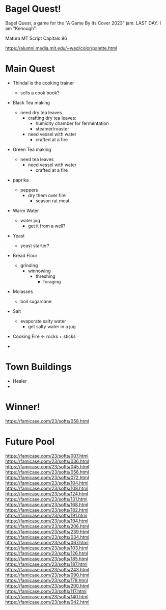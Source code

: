 # Bagel Quest!

Bagel Quest, a game for the "A Game By Its Cover 2023" jam. LAST DAY. I am "Kenough".

Matura MT Script Capitals
96

https://alumni.media.mit.edu/~wad/color/palette.html

# Main Quest

* Thindal is the cooking trainer
    * sells a cook book?
* Black Tea making
    * need dry tea leaves
        * crafting dry tea leaves:
            * humidity chamber for fermentation
            * steamer/roaster
        * need vessel with water
            * crafted at a fire
* Green Tea making
    * need tea leaves
        * need vessel with water
            * crafted at a fire
* paprika
    * peppers
        * dry them over fire
            * season rat meat
* Warm Water
    * water jug
        * get it from a well?
* Yeast
    * yeast starter?
* Bread Flour
    * grinding
        * winnowing
            * threshing
                * foraging
* Molasses
    * boil sugarcane
* Salt
    * evaporate salty water
        * get salty water in a jug

* Cooking Fire <- rocks + sticks
* 

# Town Buildings

* Healer
* 

# Winner!

https://famicase.com/23/softs/058.html

# Future Pool
https://famicase.com/23/softs/007.html
https://famicase.com/23/softs/036.html
https://famicase.com/23/softs/045.html
https://famicase.com/23/softs/056.html
https://famicase.com/23/softs/072.html
https://famicase.com/23/softs/104.html
https://famicase.com/23/softs/108.html
https://famicase.com/23/softs/124.html
https://famicase.com/23/softs/131.html
https://famicase.com/23/softs/168.html
https://famicase.com/23/softs/182.html
https://famicase.com/23/softs/191.html
https://famicase.com/23/softs/194.html
https://famicase.com/23/softs/206.html
https://famicase.com/23/softs/239.html
https://famicase.com/23/softs/034.html
https://famicase.com/23/softs/067.html
https://famicase.com/23/softs/103.html
https://famicase.com/23/softs/126.html
https://famicase.com/23/softs/185.html
https://famicase.com/23/softs/187.html
https://famicase.com/23/softs/243.html
https://famicase.com/23/softs/090.html
https://famicase.com/23/softs/178.html
https://famicase.com/23/softs/200.html
https://famicase.com/23/softs/117.html
https://famicase.com/23/softs/140.html
https://famicase.com/23/softs/042.html




